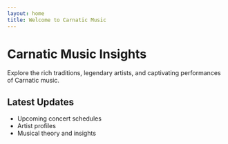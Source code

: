 ```yaml
---
layout: home
title: Welcome to Carnatic Music
---
```


# Carnatic Music Insights

Explore the rich traditions, legendary artists, and captivating performances of Carnatic music. 

## Latest Updates

- Upcoming concert schedules
- Artist profiles
- Musical theory and insights